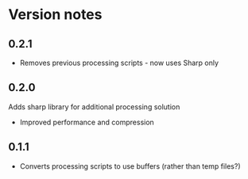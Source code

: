 # Version notes

## 0.2.1
- Removes previous processing scripts - now uses Sharp only

## 0.2.0
Adds sharp library for additional processing solution
  - Improved performance and compression

## 0.1.1
- Converts processing scripts to use buffers (rather than temp files?)
